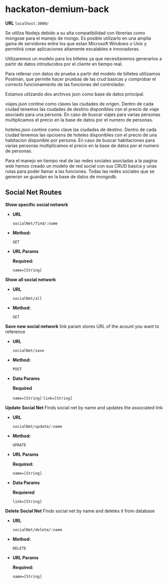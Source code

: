 # hackaton-demium-back

**URL**
   `localhost:3000/`

Se utiliza Nodejs debido a su alta compatibilidad con librerias como mongose para el manejo de mongo. Es posible utilizarlo en una amplia gama de servidores entre los que estan Microsoft Windows o Unix y permitirá crear aplicaciones altamente escalables e innovadoras.

Utilizaremos un modelo para los billetes ya que necesitaremos generarlos a partir de datos introducidos por el cliente en tiempo real.

Para rellenar con datos de prueba a partir del modelo de billetes utilizamos Postman, que permite hacer pruebas de las crud basicas y comprobar el correcto funcionamiento de las funciones del controlador.

Estamos utilzando dos archivos json como base de datos principal.

viajes.json contine como claves las ciudades de origen. Dentro de cada ciudad tenemos las ciudades de destino disponibles con el precio de viaje asociado para una persona. En caso de buscar viajes para varias personas multiplicamos el precio en la base de datos por el numero de personas.

hoteles.json contine como clave las ciudades de destino. Dentro de cada ciudad tenemos las opcioens de hoteles disponibles con el precio de una habitacion disponible por persona. En caso de buscar habitaciones para varias personas multiplicamos el precio en la base de datos por el numero de personas.

Para el manejo en tiempo real de las redes sociales asociadas a la pagina web hemos creado un modelo de red social con sus CRUD basica y unas rutas para poder llamar a las funciones. Todas las redes sociales que se generan se guardan en la base de datos de mongodb.

**Social Net Routes**
---

**Show specific social network**
    
* **URL**

   `socialNet/find/:name`

* **Method:**

   `GET`
  
* **URL Params**    

  **Required:**

    `name=[String]`

**Show all social network**
    
* **URL**

   `socialNet/all`

* **Method:**

   `GET`

**Save new social network**
    link param stores URL of the acount you want to reference

* **URL**

   `socialNet/save`

* **Method:**

   `POST`

* **Data Params**

  **Required**

    `name=[String]`
    `link=[String]`

**Update Social Net**
    Finds social net by name and updates the associated link

* **URL**

  `socialNet/update/:name`

* **Method:**
  
  `UPDATE`
  
*  **URL Params**

   **Required:**
 
   `name=[String]`

*  **Data Params**

   **Requiered**

   `link=[String]`

**Delete Social Net**
    Finds social net by name and deletes it from database

* **URL**

  `socialNet/delete/:name`

* **Method:**
  
  `DELETE`
  
*  **URL Params**

   **Required:**
 
   `name=[String]`
